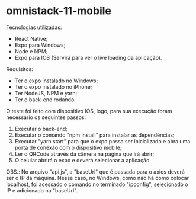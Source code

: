 # omnistack-11-mobile

Tecnologias utilizadas:
* React Native;
* Expo para Windows;
* Node e NPM;
* Expo para IOS (Servirá para ver o live loading da aplicação).

Requisitos:
* Ter o expo instalado no Windows;
* Ter o expo instalado no iPhone;
* Ter NodeJS, NPM e yarn;
* Ter o back-end rodando.

O teste foi feito com dispositivo IOS, logo, para sua execução foram necessário os seguintes passos:
1. Executar o back-end;
2. Executar o comando "npm install" para instalar as dependências;
3. Executar "yarn start" para que o expo possa ser inicializado e abra uma porta de conexão com o dispositivo mobile;
4. Ler o QRCode através da câmera na página que irá abrir;
5. O celular abrirá o expo e deverá selecionar a aplicação.

OBS.: No arquivo "api.js", a "baseUrl" que é passada para o axios deverá ser o IP da máquina. Nesse caso, no Windows, como não há como colocar localhost, foi acessado o comando no terminado "ipconfig", selecionado o IP e adicionado na "baseUrl".
